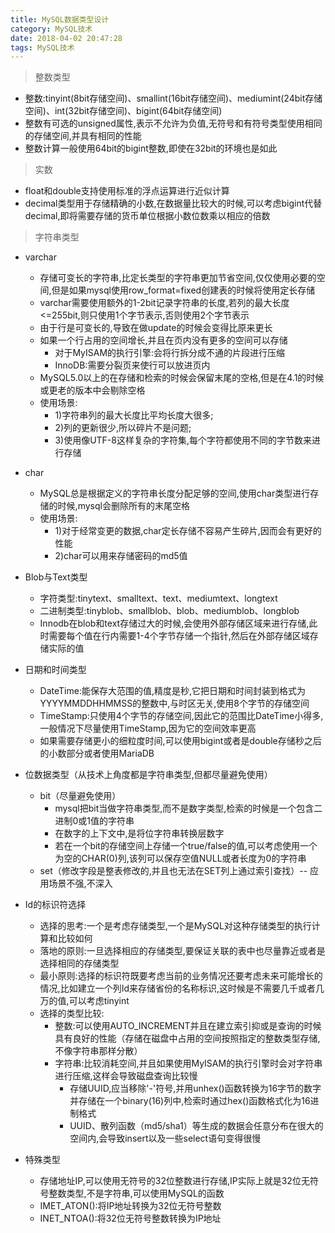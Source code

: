 ```yaml
---
title: MySQL数据类型设计
category: MySQL技术
date: 2018-04-02 20:47:28
tags: MySQL技术
---
```


<!-- more -->

> 整数类型

* 整数:tinyint(8bit存储空间)、smallint(16bit存储空间)、mediumint(24bit存储空间)、int(32bit存储空间)、bigint(64bit存储空间)
* 整数有可选的unsigned属性,表示不允许为负值,无符号和有符号类型使用相同的存储空间,并具有相同的性能
* 整数计算一般使用64bit的bigint整数,即使在32bit的环境也是如此

> 实数

* float和double支持使用标准的浮点运算进行近似计算
* decimal类型用于存储精确的小数,在数据量比较大的时候,可以考虑bigint代替decimal,即将需要存储的货币单位根据小数位数乘以相应的倍数


> 字符串类型

* varchar
    * 存储可变长的字符串,比定长类型的字符串更加节省空间,仅仅使用必要的空间,但是如果mysql使用row_format=fixed创建表的时候将使用定长存储
    * varchar需要使用额外的1-2bit记录字符串的长度,若列的最大长度<=255bit,则只使用1个字节表示,否则使用2个字节表示
    * 由于行是可变长的,导致在做update的时候会变得比原来更长
    * 如果一个行占用的空间增长,并且在页内没有更多的空间可以存储
        * 对于MyISAM的执行引擎:会将行拆分成不通的片段进行压缩
        * InnoDB:需要分裂页来使行可以放进页内
    * MySQL5.0以上的在存储和检索的时候会保留末尾的空格,但是在4.1的时候或更老的版本中会剔除空格
    * 使用场景:
        * 1)字符串列的最大长度比平均长度大很多;
        * 2)列的更新很少,所以碎片不是问题;
        * 3)使用像UTF-8这样复杂的字符集,每个字符都使用不同的字节数来进行存储
* char
    * MySQL总是根据定义的字符串长度分配足够的空间,使用char类型进行存储的时候,mysql会删除所有的末尾空格
    * 使用场景:
        * 1)对于经常变更的数据,char定长存储不容易产生碎片,因而会有更好的性能
        * 2)char可以用来存储密码的md5值

* Blob与Text类型
    * 字符类型:tinytext、smalltext、text、mediumtext、longtext
    * 二进制类型:tinyblob、smallblob、blob、mediumblob、longblob
    * Innodb在blob和text存储过大的时候,会使用外部存储区域来进行存储,此时需要每个值在行内需要1-4个字节存储一个指针,然后在外部存储区域存储实际的值

* 日期和时间类型
    * DateTime:能保存大范围的值,精度是秒,它把日期和时间封装到格式为YYYYMMDDHHMMSS的整数中,与时区无关,使用8个字节的存储空间
    * TimeStamp:只使用4个字节的存储空间,因此它的范围比DateTime小得多,一般情况下尽量使用TimeStamp,因为它的空间效率更高
    * 如果需要存储更小的细粒度时间,可以使用bigint或者是double存储秒之后的小数部分或者使用MariaDB

* 位数据类型（从技术上角度都是字符串类型,但都尽量避免使用）    
    * bit（尽量避免使用）
        * mysql把bit当做字符串类型,而不是数字类型,检索的时候是一个包含二进制0或1值的字符串
        * 在数字的上下文中,是将位字符串转换层数字
        * 若在一个bit的存储空间上存储一个true/false的值,可以考虑使用一个为空的CHAR(0)列,该列可以保存空值NULL或者长度为0的字符串
    * set（修改字段是整表修改的,并且也无法在SET列上通过索引查找）-- 应用场景不强,不深入

* Id的标识符选择
    * 选择的思考:一个是考虑存储类型,一个是MySQL对这种存储类型的执行计算和比较如何
    * 落地的原则:一旦选择相应的存储类型,要保证关联的表中也尽量靠近或者是选择相同的存储类型
    * 最小原则:选择的标识符既要考虑当前的业务情况还要考虑未来可能增长的情况,比如建立一个列Id来存储省份的名称标识,这时候是不需要几千或者几万的值,可以考虑tinyint
    * 选择的类型比较:
        * 整数:可以使用AUTO_INCREMENT并且在建立索引抑或是查询的时候具有良好的性能（存储在磁盘中占用的空间按照指定的整数类型存储,不像字符串那样分散）
        * 字符串:比较消耗空间,并且如果使用MyISAM的执行引擎时会对字符串进行压缩,这样会导致磁盘查询比较慢
            * 存储UUID,应当移除'-'符号,并用unhex()函数转换为16字节的数字并存储在一个binary(16)列中,检索时通过hex()函数格式化为16进制格式
            * UUID、散列函数（md5/sha1）等生成的数据会任意分布在很大的空间内,会导致insert以及一些select语句变得很慢
 
 * 特殊类型
    * 存储地址IP,可以使用无符号的32位整数进行存储,IP实际上就是32位无符号整数类型,不是字符串,可以使用MySQL的函数
    * IMET_ATON():将IP地址转换为32位无符号整数
    * INET_NTOA():将32位无符号整数转换为IP地址

    
        
